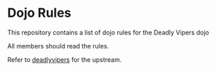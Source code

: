 Dojo Rules
==========

This repository contains a list of dojo rules for the Deadly Vipers dojo

All members should read the rules.

Refer to [deadlyvipers](https://github.com/deadlyvipers) for the upstream.
